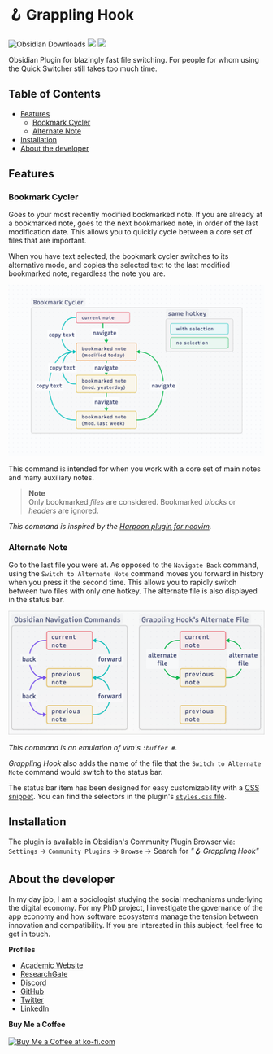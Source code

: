 # 🪝 Grappling Hook

![Obsidian Downloads](https://img.shields.io/badge/dynamic/json?logo=obsidian&color=%23483699&label=downloads&query=%24%5B%22grappling-hook%22%5D.downloads&url=https%3A%2F%2Fraw.githubusercontent.com%2Fobsidianmd%2Fobsidian-releases%2Fmaster%2Fcommunity-plugin-stats.json&style=plastic) ![](https://img.shields.io/github/v/release/chrisgrieser/grappling-hook?label=Latest%20Release&style=plastic) [![](https://img.shields.io/badge/changelog-click%20here-FFE800?style=plastic)](Changelog.md)

Obsidian Plugin for blazingly fast file switching. For people for whom using the Quick Switcher still takes too much time.

## Table of Contents

<!--toc:start-->
- [Features](#features)
	- [Bookmark Cycler](#bookmark-cycler)
	- [Alternate Note](#alternate-note)
- [Installation](#installation)
- [About the developer](#about-the-developer)
<!--toc:end-->

## Features

### Bookmark Cycler
Goes to your most recently modified bookmarked note. If you are already at a bookmarked note, goes to the next bookmarked note, in order of the last modification date. This allows you to quickly cycle between a core set of files that are important. 

When you have text selected, the bookmark cycler switches to its alternative mode, and copies the selected text to the last modified bookmarked note, regardless the note you are.

![Illustration bookmark cycler](./illustration/bookmark-cycler.png)

This command is intended for when you work with a core set of main notes and many auxiliary notes.

> __Note__  
> Only bookmarked *files* are considered. Bookmarked *blocks* or *headers* are ignored.

*This command is inspired by the [Harpoon plugin for neovim](https://github.com/ThePrimeagen/harpoon).*

### Alternate Note
Go to the last file you were at. As opposed to the `Navigate Back` command, using the `Switch to Alternate Note` command moves you forward in history when you press it the second time. This allows you to rapidly switch between two files with only one hotkey. The alternate file is also displayed in the status bar.

![Illustration alt-file](./illustration/alt-file.png)

*This command is an emulation of vim's `:buffer #`.*

*Grappling Hook* also adds the name of the file that the `Switch to Alternate Note` command would switch to the status bar. 

The status bar item has been designed for easy customizability with a [CSS snippet](https://help.obsidian.md/Extending+Obsidian/CSS+snippets). You can find the selectors in the plugin's [`styles.css` file](./styles.css).

## Installation
The plugin is available in Obsidian's Community Plugin Browser via: `Settings` → `Community Plugins` → `Browse` → Search for *"🪝 Grappling Hook"*

<!-- vale Google.FirstPerson = NO -->
## About the developer
In my day job, I am a sociologist studying the social mechanisms underlying the digital economy. For my PhD project, I investigate the governance of the app economy and how software ecosystems manage the tension between innovation and compatibility. If you are interested in this subject, feel free to get in touch.

__Profiles__  
- [Academic Website](https://chris-grieser.de/)
- [ResearchGate](https://www.researchgate.net/profile/Christopher-Grieser)
- [Discord](https://discordapp.com/users/462774483044794368/)
- [GitHub](https://github.com/chrisgrieser/)
- [Twitter](https://twitter.com/pseudo_meta)
- [LinkedIn](https://www.linkedin.com/in/christopher-grieser-ba693b17a/)

__Buy Me a Coffee__  
<br>
<a href='https://ko-fi.com/Y8Y86SQ91' target='_blank'><img height='36' style='border:0px;height:36px;' src='https://cdn.ko-fi.com/cdn/kofi1.png?v=3' border='0' alt='Buy Me a Coffee at ko-fi.com' /></a>
